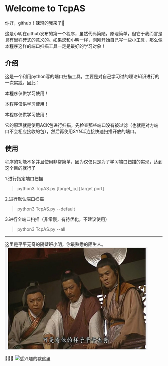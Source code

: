 # Welcome to TcpAS

你好，github！辣鸡的我来了:baby_chick:

这是小明在github发布的第一个程序，虽然代码简陋，原理简单，但它于我而言是具有里程碑式的意义的。如果您和小明一样，刚刚开始自己写一些小工具，那么像本程序这样的端口扫描工具一定是最好的学习对象！

## 介绍

这是一个利用python写的端口扫描工具，主要是对自己学习过的理论知识进行的一次实践。因此：

本程序仅供学习使用！

本程序仅供学习使用！

本程序仅供学习使用！



它的原理就是使用ACK包进行扫描，先检查那些端口没有被过滤（也就是对方端口不会相应接收的包），然后再使用SYN半连接快速扫描开放的端口。

## 使用

程序的功能不多并且使用非常简单，因为仅仅只是为了学习端口扫描的实现，达到这个目的就行了

1.进行指定端口扫描

> python3 TcpAS.py [target_ip]  [target port]

2.进行默认端口扫描

> python3  TcpAS.py --default

3.进行全端口扫描（非常慢，有待优化，不建议使用）

> python3 TcpAS.py --all





***

这里是平平无奇的隔壁班小明，你最熟悉的陌生人。
![pingpingwuqi](https://github.com/Arm1ng/TcpAS/blob/master/image/pingpingwuqi.png?raw=true)

👏👏👏
![感兴趣的戳这里]( [https://baike.baidu.com/item/%E5%B0%8F%E6%98%8E/33553?fr=aladdin](https://baike.baidu.com/item/小明/33553?fr=aladdin) )

